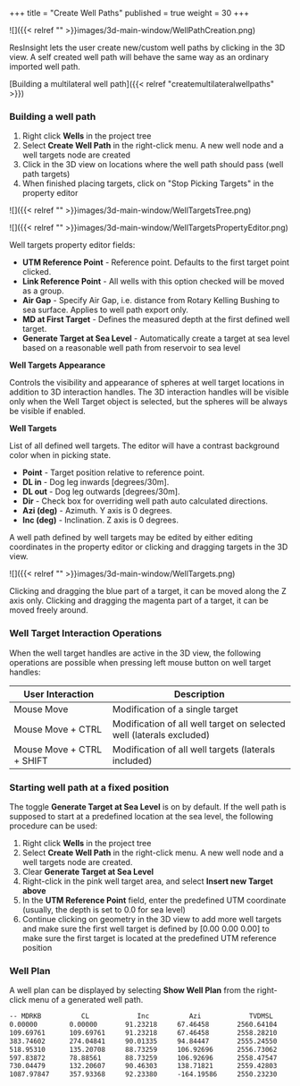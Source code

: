 +++
title = "Create Well Paths"
published = true
weight = 30
+++

![]({{< relref "" >}}images/3d-main-window/WellPathCreation.png)

ResInsight lets the user create new/custom well paths by clicking in the 3D view. A self created well path will behave the same way as an ordinary imported well path.

[Building a multilateral well path]({{< relref "createmultilateralwellpaths" >}}) 

### Building a well path

1. Right click **Wells** in the project tree
2. Select **Create Well Path** in the right-click menu. A new well node and a well targets node are created
3. Click in the 3D view on locations where the well path should pass (well path targets)
4. When finished placing targets, click on "Stop Picking Targets" in the property editor

![]({{< relref "" >}}images/3d-main-window/WellTargetsTree.png)

![]({{< relref "" >}}images/3d-main-window/WellTargetsPropertyEditor.png)

Well targets property editor fields:

- **UTM Reference Point** - Reference point. Defaults to the first target point clicked.
- **Link Reference Point** - All wells with this option checked will be moved as a group. 
- **Air Gap** - Specify Air Gap, i.e. distance from Rotary Kelling Bushing to sea surface. Applies to well path export only.
- **MD at First Target** - Defines the measured depth at the first defined well target.
- **Generate Target at Sea Level** - Automatically create a target at sea level based on a reasonable well path from reservoir to sea level

**Well Targets Appearance**

Controls the visibility and appearance of spheres at well target locations in addition to 3D interaction handles. The 3D interaction handles will be visible only when the Well Target object is selected, but the spheres will be always be visible if enabled.


**Well Targets**

List of all defined well targets. The editor will have a contrast background color when in picking state.

- **Point** - Target position relative to reference point.
- **DL in** - Dog leg inwards [degrees/30m].
- **DL out** - Dog leg outwards [degrees/30m].
- **Dir** - Check box for overriding well path auto calculated directions.
- **Azi (deg)** - Azimuth. Y axis is 0 degrees.
- **Inc (deg)** - Inclination. Z axis is 0 degrees.

A well path defined by well targets may be edited by either editing coordinates in the property editor or clicking and dragging targets in the 3D view.

![]({{< relref "" >}}images/3d-main-window/WellTargets.png)

Clicking and dragging the blue part of a target, it can be moved along the Z axis only. Clicking and dragging the magenta part of a target, it can be moved freely around.

### Well Target Interaction Operations
When the well target handles are active in the 3D view, the following operations are possible when pressing left mouse button on well target handles:

|User Interaction           | Description |
|---------------------------|-------------|
|Mouse Move                 | Modification of a single target |
|Mouse Move + CTRL          | Modification of all well target on selected well (laterals excluded) |
|Mouse Move + CTRL + SHIFT  | Modification of all well targets (laterals included) |


### Starting well path at a fixed position

The toggle **Generate Target at Sea Level** is on by default. If the well path is supposed to start at a predefined location at the sea level, the following procedure can be used:

1. Right click **Wells** in the project tree
2. Select **Create Well Path** in the right-click menu. A new well node and a well targets node are created.
3. Clear **Generate Target at Sea Level**
4. Right-click in the pink well target area, and select **Insert new Target above**
5. In the **UTM Reference Point** field, enter the predefined UTM coordinate (usually, the depth is set to 0.0 for sea level)
6. Continue clicking on geometry in the 3D view to add more well targets and make sure the first well target is defined by [0.00 0.00 0.00] to make sure the first target is located at the predefined UTM reference position

### Well Plan
A well plan can be displayed by selecting **Show Well Plan** from the right-click menu of a generated well path. 

```txt
-- MDRKB          CL            Inc          Azi            TVDMSL         NS                EW               Dogleg      Build        Turn          
0.00000        0.00000       91.23218     67.46458       2560.64104     7320830.60875     456093.37763     0.00000     0.00000      0.00000       
109.69761      109.69761     91.23218     67.46458       2558.28210     7320872.64113     456194.67560     0.00000     0.00000      0.00000       
383.74602      274.04841     90.01335     94.84447       2555.24550     7320914.37090     456462.87518     3.00000     -0.13343     2.99727       
518.95310      135.20708     88.73259     106.92696      2556.73062     7320888.88803     456595.39303     2.69569     -0.28418     2.68089       
597.83872      78.88561      88.73259     106.92696      2558.47547     7320865.92593     456670.84259     0.00000     0.00000      0.00000       
730.04479      132.20607     90.46303     138.71821      2559.42803     7320795.18191     456780.51358     7.22424     0.39267      7.21402       
1087.97847     357.93368     92.23380     -164.19586     2550.23230     7320460.45997     456856.25443     4.78528     0.14842      -25.38856     
```
